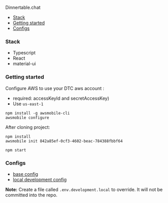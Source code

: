 Dinnertable.chat

- [Stack](#stack)
- [Getting started](#getting-started)
- [Configs](#configs)

### Stack

* Typescript
* React
* material-ui

### Getting started

Configure AWS to use your DTC aws account :
* required: accessKeyId and secretAccessKey)
* Use `us-east-1`
```
npm install -g awsmobile-cli
awsmobile configure
```

After cloning project:
```
npm install
awsmobile init 842a85ef-0cf3-4602-beac-784388fbbf64

npm start
```

### Configs

* [base config](.env)
* [local development config](.env.development)

**Note:** Create a file called `.env.development.local` to override. It will not be committed into the repo.